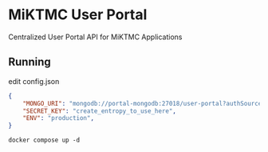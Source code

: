 # MiKTMC User Portal
Centralized User Portal API for MiKTMC Applications

## Running

edit config.json
```json
{
    "MONGO_URI": "mongodb://portal-mongodb:27018/user-portal?authSource=admin",
    "SECRET_KEY": "create_entropy_to_use_here",
    "ENV": "production",
}
```

`docker compose up -d`
